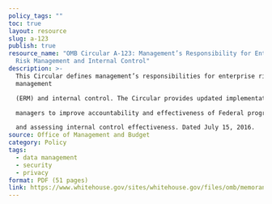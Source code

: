 ```yaml
---
policy_tags: ""
toc: true
layout: resource
slug: a-123
publish: true
resource_name: "OMB Circular A-123: Management’s Responsibility for Enterprise
  Risk Management and Internal Control"
description: >-
  This Circular defines management’s responsibilities for enterprise risk
  management

  (ERM) and internal control. The Circular provides updated implementation guidance to Federal

  managers to improve accountability and effectiveness of Federal programs as well as mission support operations through implementation of ERM practices and by establishing, maintaining,

  and assessing internal control effectiveness. Dated July 15, 2016.
source: Office of Management and Budget
category: Policy
tags:
  - data management
  - security
  - privacy
format: PDF (51 pages)
link: https://www.whitehouse.gov/sites/whitehouse.gov/files/omb/memoranda/2016/m-16-17.pdf
---
```

